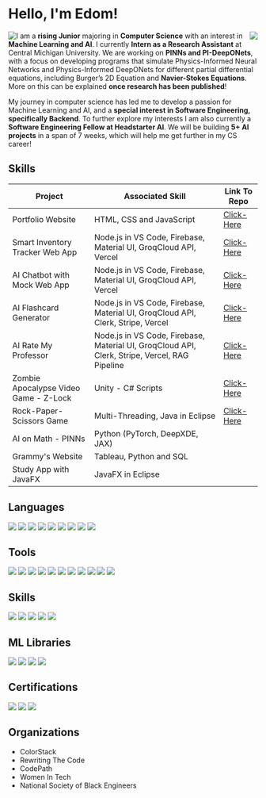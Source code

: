 # Hello, I'm Edom!          
<div>
  <span style="float: left">
    <a href="https://www.linkedin.com/in/edombelayneh" target="_blank">
      <img src="https://img.shields.io/badge/-LinkedIn-0072b1?&style=for-the-badge&logo=linkedin&logoColor=white" />
    </a>
  </span>
  <span style="float: right">
    <a href="https://drive.google.com/file/d/1h-ei2vxYnh_Vl240Hk4TwxFyrNKYwdh2/view?usp=sharing" target="_blank">
      <img src="https://img.shields.io/badge/-Resume-f2336f?&style=for-the-badge&logoColor=white" />
    </a>
  </span>
</div>


I am a **rising Junior** majoring in **Computer Science** with an interest in **Machine Learning and AI**. I currently **Intern as a Research Assistant** at Central Michigan University. We are working on **PINNs and PI-DeepONets**, with a focus on developing programs that simulate Physics-Informed Neural Networks and Physics-Informed DeepONets for different partial differential equations, including Burger’s 2D Equation and **Navier-Stokes Equations**. More on this can be explained **once research has been published**!

My journey in computer science has led me to develop a passion for Machine Learning and AI, and a **special interest in Software Engineering, specifically Backend**. To further explore my interests I am also currently a **Software Engineering Fellow at Headstarter AI**. We will be building **5+ AI projects** in a span of 7 weeks, which will help me get further in my CS career!

## Skills

| Project                                       | Associated Skill                                        | Link To Repo    |
|-----------------------------------------------|---------------------------------------------------------|-----------------|
| Portfolio Website                             | HTML, CSS and JavaScript                                |  <a href="https://github.com/edombelayneh/edombelayneh.github.io.git">Click-Here</a> |
| Smart Inventory Tracker Web App               | Node.js in VS Code, Firebase, Material UI, GroqCloud API, Vercel  |  <a href="https://github.com/edombelayneh/Inventory.git">Click-Here</a> |
| AI Chatbot with Mock Web App                  | Node.js in VS Code, Firebase, Material UI, GroqCloud API, Vercel  |  <a href="https://github.com/edombelayneh/AI-Chatbot.git">Click-Here</a> |
| AI Flashcard Generator                        | Node.js in VS Code, Firebase, Material UI, GroqCloud API, Clerk, Stripe, Vercel  |  <a href="https://github.com/edombelayneh/AI-Flashcard-Generator.git">Click-Here</a> |
| AI Rate My Professor                          | Node.js in VS Code, Firebase, Material UI, GroqCloud API, Clerk, Stripe, Vercel, RAG Pipeline  | <a href="https://github.com/edombelayneh/AI-Chatbot.git">Click-Here</a>   |
| Zombie Apocalypse Video Game - Z-Lock         | Unity - C# Scripts                                      |  <a href="https://github.com/edombelayneh/Zombie-Apocalypse-Video-Game-Z-Lock.git">Click-Here</a> |
| Rock-Paper-Scissors Game                      | Multi-Threading, Java in Eclipse                        |  <a href="https://github.com/edombelayneh/RPS-game-with-Multithreading.git">Click-Here</a> |
| AI on Math - PINNs                            | Python (PyTorch, DeepXDE, JAX)                          |                 |
| Grammy's Website                              | Tableau, Python and SQL                                 |                 |
| Study App with JavaFX                         | JavaFX in Eclipse                                       |                 |


## Languages
<div>
    <img src="https://img.shields.io/badge/-Java-red?&style=for-the-badge&logo=Java&logoColor=white" />
    <img src="https://img.shields.io/badge/-Python-1679A7?&style=for-the-badge&logo=Python&logoColor=white" />
    <img src="https://img.shields.io/badge/-Swift-EF3B2D?&style=for-the-badge&logo=Swift&logoColor=white" />
    <img src="https://img.shields.io/badge/-Html-orange?&style=for-the-badge&logo=html5&logoColor=white" />
    <img src="https://img.shields.io/badge/-CSS-blue?&style=for-the-badge&logo=css3&logoColor=white" />
    <img src="https://img.shields.io/badge/-JavaScript-e8d82a?&style=for-the-badge&logo=javascript&logoColor=white" />
    <img src="https://img.shields.io/badge/-C-5b9bf5?&style=for-the-badge&logo=c&logoColor=white" />
    <img src="https://img.shields.io/badge/-C++-032d69?&style=for-the-badge&logo=cplusplus&logoColor=white" />
    <img src="https://img.shields.io/badge/-Node.js-green?&style=for-the-badge&logo=nodedotjs&logoColor=white" />
</div>

## Tools
<div>
    <img src="https://img.shields.io/badge/-Eclipse-1679A7?&style=for-the-badge&logo=Eclipse&logoColor=white" />
    <img src="https://img.shields.io/badge/-JupyterNotebook-orange?&style=for-the-badge&logo=Jupyter&logoColor=white" />
    <img src="https://img.shields.io/badge/-MySQL-4c20b3?&style=for-the-badge&logo=mysql&logoColor=white" />
    <img src="https://img.shields.io/badge/-VSCode-364559?&style=for-the-badge&logoColor=white" />
    <img src="https://img.shields.io/badge/-XCode-1a529c?&style=for-the-badge&logo=xcode&logoColor=white" />
    <img src="https://img.shields.io/badge/-Arduino-35969c?&style=for-the-badge&logo=arduino&logoColor=white" />
    <img src="https://img.shields.io/badge/-Unity-27292b?&style=for-the-badge&logo=unity&logoColor=white" />
    <img src="https://img.shields.io/badge/-Firebase-orange?&style=for-the-badge&logo=firebase&logoColor=white" />
    <img src="https://img.shields.io/badge/-Llama-blue?&style=for-the-badge&logo=meta&logoColor=white" />
    <img src="https://img.shields.io/badge/-Stripe-blue?&style=for-the-badge&logo=stripe&logoColor=white" />
    <img src="https://img.shields.io/badge/-Clerk-0a0a0a?&style=for-the-badge&logo=clerk&logoColor=white" />
</div>

## Skills
<div>
    <img src="https://img.shields.io/badge/-Multithreading-red?&style=for-the-badge&logo=Eclipse&logoColor=white" />
    <img src="https://img.shields.io/badge/-Neural Networks-1679A7?&style=for-the-badge&logo=Python&logoColor=white" />
    <img src="https://img.shields.io/badge/-Physics Informed Neural Networks-1679A7?&style=for-the-badge&logo=python&logoColor=white" />
    <img src="https://img.shields.io/badge/-Physics Informed DeepONets-1679A7?&style=for-the-badge&logo=python&logoColor=white" />
    <img src="https://img.shields.io/badge/-Machine Learning-1679A7?&style=for-the-badge&logo=python&logoColor=white" />
</div>

## ML Libraries
<div>
    <img src="https://img.shields.io/badge/-PyTorch-red?&style=for-the-badge&logo=pytorch&logoColor=white" />
    <img src="https://img.shields.io/badge/-DeepXDE-1679A7?&style=for-the-badge&logo=python&logoColor=white" />
    <img src="https://img.shields.io/badge/-JAX-purple?&style=for-the-badge&logo=pytorch&logoColor=white" />
    <img src="https://img.shields.io/badge/-TensorFlow-orange?&style=for-the-badge&logo=tensorflow&logoColor=white" />
</div>

## Certifications
<div>
<img src="https://img.shields.io/badge/-CyberSecurity Certificate | Google-618dd4?&style=for-the-badge&logo=google&logoColor=white" />
<img src="https://img.shields.io/badge/-Python Specialist | Global Tech Experience-1679A7?&style=for-the-badge&logo=python&logoColor=white" />
<img src="https://img.shields.io/badge/-SQL Specialist | Global Tech Experience-4c20b3?&style=for-the-badge&logo=mysql&logoColor=white" />
</div>

## Organizations
- ColorStack
- Rewriting The Code
- CodePath
- Women In Tech
- National Society of Black Engineers
